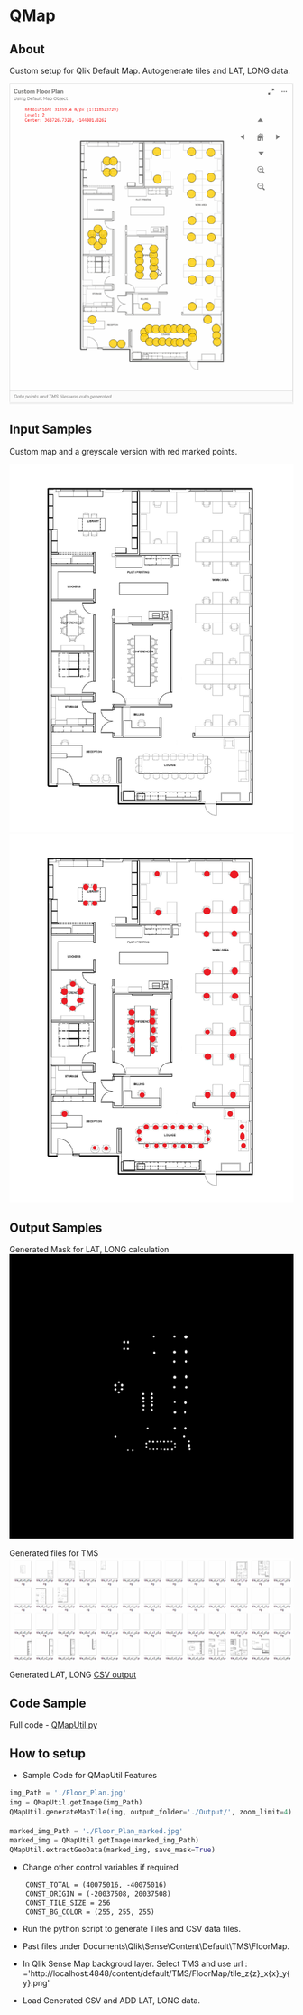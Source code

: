 # QMap
## About
Custom setup for Qlik Default Map.
Autogenerate tiles and LAT, LONG data.

![Floor Plan](doc/FloorPlan/FloorPlan.gif)

## Input Samples
Custom map and a greyscale version with red marked points. 

![Custom Map](doc/FloorPlan/FloorPlan.jpg)
![marked Map](doc/FloorPlan/FloorPlan_marked.jpg)

## Output Samples

Generated Mask for LAT, LONG calculation
![Generated Mask](doc/FloorPlan/GeneratedMask.png) 

Generated files for TMS
![TMS tiles](doc/FloorPlan/GeneratedTiles.gif)

Generated LAT, LONG
[CSV output](output.csv)

## Code Sample

Full code - [QMapUtil.py](QMapUtil.py)

## How to setup

* Sample Code for QMapUtil Features 

```python
img_Path = './Floor_Plan.jpg'
img = QMapUtil.getImage(img_Path)
QMapUtil.generateMapTile(img, output_folder='./Output/', zoom_limit=4)

marked_img_Path = './Floor_Plan_marked.jpg'
marked_img = QMapUtil.getImage(marked_img_Path)
QMapUtil.extractGeoData(marked_img, save_mask=True)
```
* Change other control variables if required
```
    CONST_TOTAL = (40075016, -40075016)
    CONST_ORIGIN = (-20037508, 20037508)
    CONST_TILE_SIZE = 256
    CONST_BG_COLOR = (255, 255, 255)
```

* Run the python script to generate Tiles and CSV data files.

* Past files under Documents\Qlik\Sense\Content\Default\TMS\FloorMap.

* In Qlik Sense Map backgroud layer. Select TMS and use url : ='http://localhost:4848/content/default/TMS/FloorMap/tile_z{z}_x{x}_y{y}.png'

* Load Generated CSV and ADD LAT, LONG data.





